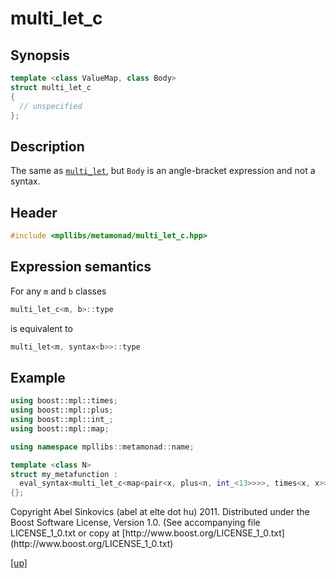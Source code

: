 # multi_let_c

## Synopsis

```cpp
template <class ValueMap, class Body>
struct multi_let_c
{
  // unspecified
};
```

## Description

The same as [`multi_let`](multi_let.html), but `Body` is an angle-bracket
expression and not a syntax.

## Header

```cpp
#include <mpllibs/metamonad/multi_let_c.hpp>
```

## Expression semantics

For any `m` and `b` classes

```cpp
multi_let_c<m, b>::type
```

is equivalent to

```cpp
multi_let<m, syntax<b>>::type
```

## Example

```cpp
using boost::mpl::times;
using boost::mpl::plus;
using boost::mpl::int_;
using boost::mpl::map;

using namespace mpllibs::metamonad::name;

template <class N>
struct my_metafunction :
  eval_syntax<multi_let_c<map<pair<x, plus<n, int_<13>>>>, times<x, x>>>
{};
```

<p class="copyright">
Copyright Abel Sinkovics (abel at elte dot hu) 2011.
Distributed under the Boost Software License, Version 1.0.
(See accompanying file LICENSE_1_0.txt or copy at
[http://www.boost.org/LICENSE_1_0.txt](http://www.boost.org/LICENSE_1_0.txt)
</p>

[[up]](reference.html)




